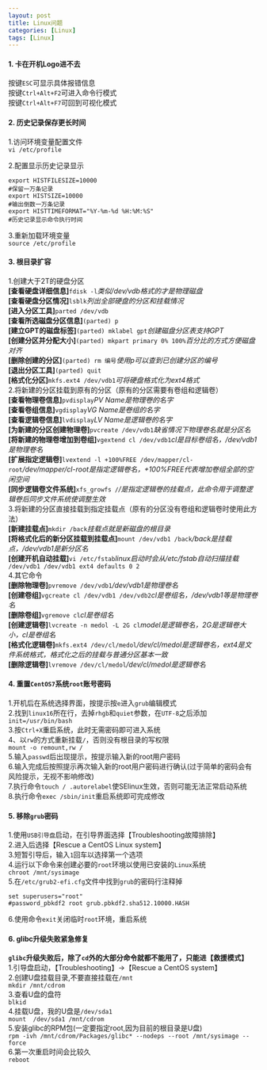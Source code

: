 ```yaml
---
layout: post
title: Linux问题
categories: [Linux]
tags: [Linux]
---
```

#### 1. 卡在开机Logo进不去
按键`ESC`可显示具体报错信息  
按键`Ctrl+Alt+F2`可进入命令行模式  
按键`Ctrl+Alt+F7`可回到可视化模式  
#### 2. 历史记录保存更长时间
1.访问环境变量配置文件  
`vi /etc/profile`  
<!-- more -->
2.配置显示历史记录显示  
```
export HISTFILESIZE=10000
#保留一万条记录  
export HISTSIZE=10000
#输出倒数一万条记录  
export HISTTIMEFORMAT="%Y-%m-%d %H:%M:%S"
#历史记录显示命令执行时间
```  
3.重新加载环境变量  
`source /etc/profile`  
#### 3. 根目录扩容
1.创建大于2T的硬盘分区  
**[查看硬盘详细信息]**`fdisk -l`*类似/dev/vdb格式的才是物理磁盘*  
**[查看硬盘分区情况]**`lsblk`*列出全部硬盘的分区和挂载情况*  
**[进入分区工具]**`parted /dev/vdb`  
**[查看所选磁盘分区信息]**`(parted) p`  
**[建立GPT的磁盘标签]**`(parted) mklabel gpt`*创建磁盘分区表支持GPT*  
**[创建分区并分配大小]**`(parted) mkpart primary 0% 100%`*百分比的方式方便磁盘对齐*  
**[删除创建的分区]**`(parted) rm 编号`*使用p可以查到已创建分区的编号*  
**[退出分区工具]**`(parted) quit`  
**[格式化分区]**`mkfs.ext4 /dev/vdb1`*可将硬盘格式化为ext4格式*  
2.将新建的分区挂载到原有的分区（原有的分区需要有卷组和逻辑卷）  
**[查看物理卷信息]**`pvdisplay`*PV Name是物理卷的名字*  
**[查看卷组信息]**`vgdisplay`*VG Name是卷组的名字*  
**[查看逻辑卷信息]**`lvdisplay`*LV Name是逻辑卷的名字*  
**[为新建的分区创建物理卷]**`pvcreate /dev/vdb1`*缺省情况下物理卷名就是分区名*  
**[将新建的物理卷增加到卷组]**`vgextend cl /dev/vdb1`*cl是目标卷组名，/dev/vdb1是物理卷名*  
**[扩展指定逻辑卷]**`lvextend -l +100%FREE /dev/mapper/cl-root`*/dev/mapper/cl-root是指定逻辑卷名，+100%FREE代表增加卷组全部的空闲空间*  
**[同步逻辑卷文件系统]**`xfs_growfs /`*/是指定逻辑卷的挂载点，此命令用于调整逻辑卷后同步文件系统使调整生效*  
3.将新建的分区直接挂载到指定挂载点（原有的分区没有卷组和逻辑卷时使用此方法）  
**[新建挂载点]**`mkdir /back`*挂载点就是新磁盘的根目录*  
**[将格式化后的新分区挂载到挂载点]**`mount /dev/vdb1 /back`*/back是挂载点，/dev/vdb1是新分区名*  
**[创建开机自动挂载]**`vi /etc/fstab`*linux启动时会从/etc/fstab自动扫描挂载*  
`/dev/vdb1 /dev/vdb1 ext4 defaults 0 2`  
4.其它命令  
**[删除物理卷]**`pvremove /dev/vdb1`*/dev/vdb1是物理卷名*  
**[创建卷组]**`vgcreate cl /dev/vdb1 /dev/vdb2`*cl是卷组名，/dev/vdb1等是物理卷名*  
**[删除卷组]**`vgremove cl`*cl是卷组名*  
**[创建逻辑卷]**`lvcreate -n medol -L 2G cl`*model是逻辑卷名，2G是逻辑卷大小，cl是卷组名*  
**[格式化逻辑卷]**`mkfs.ext4 /dev/cl/medol`*/dev/cl/medol是逻辑卷名，ext4是文件系统格式，格式化之后的挂载与普通分区基本一致*  
**[删除逻辑卷]**`lvremove /dev/cl/medol`*/dev/cl/medol是逻辑卷名*  
#### 4. 重置`CentOS7`系统`root`账号密码
1.开机后在系统选择界面，按提示按`e`进入`grub`编辑模式  
2.找到`linux16`所在行，去掉`rhgb`和`quiet`参数，在`UTF-8`之后添加`init=/usr/bin/bash`  
3.按`Ctrl+X`重启系统，此时无需密码即可进入系统  
4、以`rw`的方式重新挂载`/`，否则没有根目录的写权限  
`mount -o remount,rw /`  
5.输入`passwd`后出现提示，按提示输入新的root用户密码  
6.输入完成后按照提示再次输入新的root用户密码进行确认(过于简单的密码会有风险提示，无视不影响修改)  
7.执行命令`touch / .autorelabel`使SElinux生效，否则可能无法正常启动系统  
8.执行命令`exec /sbin/init`重启系统即可完成修改  
#### 5. 移除`grub`密码
1.使用`USB引导盘`启动，在引导界面选择【Troubleshooting故障排除】  
2.进入后选择【Rescue a CentOS Linux system】  
3.短暂引导后，输入`1`回车以选择第一个选项  
4.运行以下命令来创建必要的`root`环境以使用已安装的`Linux`系统  
`chroot /mnt/sysimage`  
5.在`/etc/grub2-efi.cfg`文件中找到`grub`的密码行注释掉  
```
set superusers="root"
#password_pbkdf2 root grub.pbkdf2.sha512.10000.HASH
```
6.使用命令`exit`关闭临时`root`环境，重启系统  
#### 6. glibc升级失败紧急修复
**`glibc`升级失败后，除了`cd`外的大部分命令就都不能用了，只能进【救援模式】**  
1.引导盘启动，【Troubleshooting】->【Rescue a CentOS system】  
2.创建U盘挂载目录,不要直接挂载在`/mnt`  
`mkdir /mnt/cdrom`  
3.查看U盘的盘符  
`blkid`  
4.挂载U盘，我的U盘是`/dev/sda1`  
`mount  /dev/sda1 /mnt/cdrom`  
5.安装glibc的RPM包(一定要指定root,因为目前的根目录是U盘)  
`rpm -ivh /mnt/cdrom/Packages/glibc* --nodeps --root /mnt/sysimage --force`  
6.第一次重启时间会比较久  
`reboot`  
